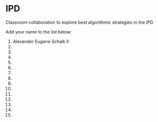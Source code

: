 # IPD
Classroom collaboration to explore best algorithmic strategies in the IPD

Add your name to the list below:

1.  Alexander Eugene Schalk II
2. 
3. 
4. 
5. 
6. 
7. 
8. 
9. 
10. 
11. 
12.  
13. 
14.  
15. 
